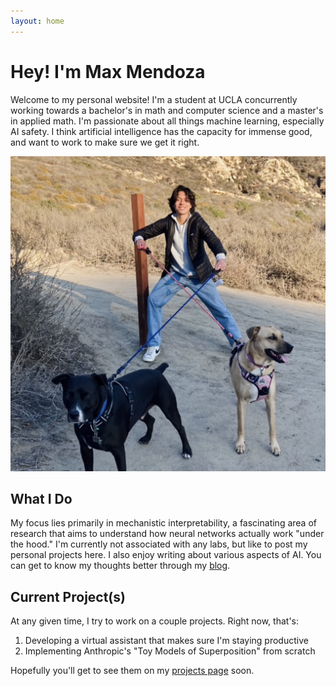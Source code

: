 ```yaml
---
layout: home
---
```


# Hey! I'm Max Mendoza

Welcome to my personal website! I'm a student at UCLA concurrently working towards a bachelor's in math and computer science and a master's in applied math. I'm passionate about all things machine learning, especially AI safety. I think artificial intelligence has the capacity for immense good, and want to work to make sure we get it right.

<div class="profile-section">
    <img src="/assets/images/profile.jpg" alt="Max Mendoza" class="profile-photo">
</div>


## What I Do

My focus lies primarily in mechanistic interpretability, a fascinating area of research that aims to understand how neural networks actually work "under the hood." I'm currently not associated with any labs, but like to post my personal projects here. I also enjoy writing about various aspects of AI. You can get to know my thoughts better through my [blog](/blog).

## Current Project(s)

At any given time, I try to work on a couple projects. Right now, that's:

1. Developing a virtual assistant that makes sure I'm staying productive
2. Implementing Anthropic's "Toy Models of Superposition" from scratch

Hopefully you'll get to see them on my [projects page](/projects) soon.